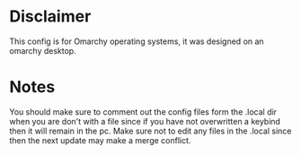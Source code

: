 # Disclaimer

This config is for Omarchy operating systems, it was designed on an omarchy desktop.

# Notes

You should make sure to comment out the config files form the .local dir when you are don't with a file since if you have not overwritten a keybind then it will remain in the pc. Make sure not to edit any files in the .local since then the next update may make a merge conflict.
